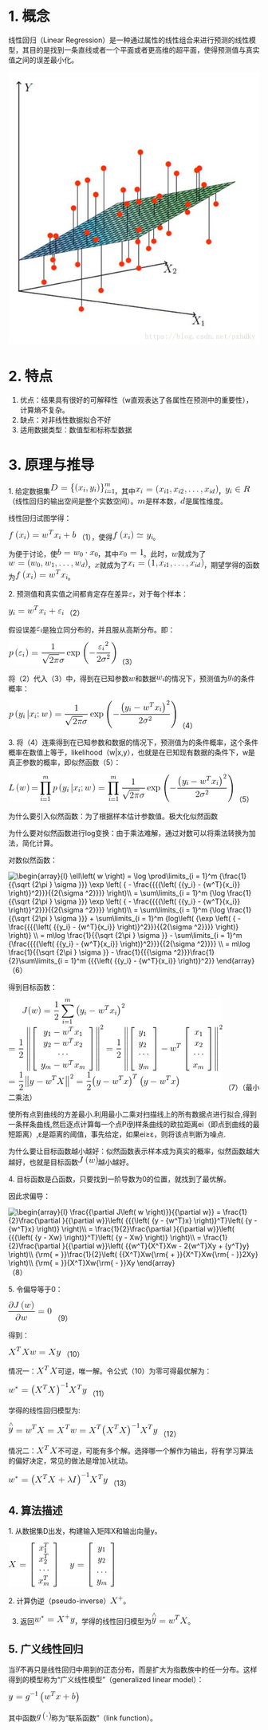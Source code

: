 1\. 概念
======

线性回归（Linear Regression）是一种通过属性的线性组合来进行预测的线性模型，其目的是找到一条直线或者一个平面或者更高维的超平面，使得预测值与真实值之间的误差最小化。

![](resources/DE020B26AD4F5AD7E9C7E83FFA508FA3.png)

2\. 特点
======

1. 优点：结果具有很好的可解释性（w直观表达了各属性在预测中的重要性），计算熵不复杂。
2. 缺点：对非线性数据拟合不好
3. 适用数据类型：数值型和标称型数据

3\. 原理与推导
=========

1\. 给定数据集![D = \\left\\{ {\\left( {{x\_i},{y\_i}} \\right)} \\right\\}\_{i = 1}^m](resources/AFC841685C06DCAD2D83736A64A01F59.gif)，其中![x\_i=\\left( {{x\_{i1}},{x\_{i2}}, \\ldots ,{x\_{id}}} \\right)](resources/28FE7B773ECB28D7D3A6BC211608E5E4.gif)，![{y\_i} \\in R](resources/1579A32CF7B0C342C3975319DA38A54C.gif)（线性回归的输出空间是整个实数空间）。![m](resources/E77E1905584D83CF5A3DC7079BEF474F.gif)是样本数，![d](resources/A2B14B4AD9EF9A2247F485E0A2B04FD4.gif)是属性维度。

线性回归试图学得：

 ![f\\left( {{x\_i}} \\right) = {w^T}{x\_i} + b](resources/A2B727CE202BAC229855CED4B702A2D5.gif) （1），使得![f\\left( {{x\_i}} \\right) \\simeq {y\_i}](resources/D821585ABBDC4801A3A5A181F901E747.gif)。

为便于讨论，使![b = {w\_0} \\cdot x{}\_0](resources/61B2B713A41AD22B5F0BB2E34BF51EA4.gif)，其中![{x\_0} = 1](resources/2ACE80AAC57CD2C0877E83C1EF61F3B0.gif)。此时，![w](resources/B003CA8502453B29E8096B2A52C3ABDC.gif)就成为了![w = \\left( {{w\_0},{w\_1}, \\ldots ,{w\_d}} \\right)](resources/266BAB145ABE8E0ACC1DCA9D8A994B3A.gif)，![x](resources/7790DD0EFB4A03A4C876741804D9B559.gif)就成为了![x\_i=\\left( {{1},{x\_{i1}}, \\ldots ,{x\_{id}}} \\right)](resources/625DADA7AC01CE843CA531A1A20B0DE3.gif)，期望学得的函数为![f\\left( {{x\_i}} \\right) = {w^T}{x\_i}](resources/BD25B5823F680CE5A28D90BE8A8A62A9.gif)。

2\. 预测值和真实值之间都肯定存在差异![\\varepsilon](resources/1002A334546BF7A26F7C90A5DD31C8A5.gif)，对于每个样本：

 ![{y\_i} = {w^T}{x\_i} + {\\varepsilon \_i}](resources/33DBDDF64592BC716A355C5452F8761A.gif) （2）

假设误差![{\\varepsilon \_i}](resources/D4F5E8C92D78DDDC75194696D2687989.gif)是独立同分布的，并且服从高斯分布。即：

 ![p\\left( {{\\varepsilon \_i}} \\right) = \\frac{1}{{\\sqrt {2\\pi } \\sigma }}\\exp \\left( { - \\frac{{{\\varepsilon \_i}^2}}{{2{\\sigma ^2}}}} \\right)](resources/AF1EC6451E45F52F61FD1476E458B297.gif) （3）

将（2）代入（3）中，得到在已知参数![w](resources/B003CA8502453B29E8096B2A52C3ABDC.gif)和数据![w\_i](resources/494F262C0DED99D8DDD368CEE8FF26D6.gif)的情况下，预测值为![y\_i](resources/FE4A361267A36A5EC0842B8C8FBD4253.gif)的条件概率：

 ![p\\left( {{y\_i}\\left| {{x\_i};w} \\right.} \\right) = \\frac{1}{{\\sqrt {2\\pi } \\sigma }}\\exp \\left( { - \\frac{{{{\\left( {{y\_i} - {w^T}{x\_i}} \\right)}^2}}}{{2{\\sigma ^2}}}} \\right)](resources/EEE85B9BCE3306D0F51A7A74DE083678.gif) （4）

3\. 将（4）连乘得到在已知参数和数据的情况下，预测值为的条件概率，这个条件概率在数值上等于，likelihood（w|x,y），也就是在已知现有数据的条件下，w是真正参数的概率，即似然函数（5）：

 ![L\\left( w \\right) {\\rm{ = }}\\prod\\limits\_{i = 1}^m {p\\left( {{y\_i}\\left| {{x\_i};w} \\right.} \\right)} = \\prod\\limits\_{i = 1}^m {\\frac{1}{{\\sqrt {2\\pi } \\sigma }}} \\exp \\left( { - \\frac{{{{\\left( {{y\_i} - {w^T}{x\_i}} \\right)}^2}}}{{2{\\sigma ^2}}}} \\right)](resources/32E1A0585905593002EA08A5CC936553.gif) （5）

为什么要引入似然函数：为了根据样本估计参数值。极大化似然函数

为什么要对似然函数进行log变换：由于乘法难解，通过对数可以将乘法转换为加法，简化计算。

对数似然函数：

 ![\\begin{array}{l} \\ell\\left( w \\right) = \\log \\prod\\limits\_{i = 1}^m {\\frac{1}{{\\sqrt {2\\pi } \\sigma }}} \\exp \\left( { - \\frac{{{{\\left( {{y\_i} - {w^T}{x\_i}} \\right)}^2}}}{{2{\\sigma ^2}}}} \\right)\\\\ = \\sum\\limits\_{i = 1}^m {\\log \\frac{1}{{\\sqrt {2\\pi } \\sigma }}} \\exp \\left( { - \\frac{{{{\\left( {{y\_i} - {w^T}{x\_i}} \\right)}^2}}}{{2{\\sigma ^2}}}} \\right)\\\\ = \\sum\\limits\_{i = 1}^m {\\log \\frac{1}{{\\sqrt {2\\pi } \\sigma }}} + \\sum\\limits\_{i = 1}^m {log\\left( {\\exp \\left( { - \\frac{{{{\\left( {{y\_i} - {w^T}{x\_i}} \\right)}^2}}}{{2{\\sigma ^2}}}} \\right)} \\right)} \\\\ = m\\log \\frac{1}{{\\sqrt {2\\pi } \\sigma }} - \\sum\\limits\_{i = 1}^m {\\frac{{{{\\left( {{y\_i} - {w^T}{x\_i}} \\right)}^2}}}{{2{\\sigma ^2}}}} \\\\ = m\\log \\frac{1}{{\\sqrt {2\\pi } \\sigma }} - \\frac{1}{{{\\sigma ^2}}}\\frac{1}{2}\\sum\\limits\_{i = 1}^m {{{\\left( {{y\_i} - {w^T}{x\_i}} \\right)}^2}} \\end{array}](resources/50A11DC69623413ABC36C46D72E4787C.gif) （6）

得到目标函数：

 ![J(w) = \\frac{1}{2}\\sum\\limits\_{i = 1}^m {{{\\left( {{y\_i} - {w^T}{x\_i}} \\right)}^2}} \\\\ = \\frac { 1 } { 2 } \\left\\| \\left[ \\begin{array} { c } { y \_ { 1 } - w ^ { T } x \_ { 1 } } \\\\ { y \_ { 2 } - w ^ { T } x \_ { 2 } } \\\\ { \\cdots } \\\\ { y \_ { m } - w ^ { T } x \_ { m } } \\end{array} \\right] \\right\\| ^ { 2 }= \\frac { 1 } { 2 } \\left\\| \\left[ \\begin{array} { l } { y \_ { 1 } } \\\\ { y \_ { 2 } } \\\\ { \\cdots } \\\\ { y \_ { m } } \\end{array} \\right] - w ^ { T } \\left[ \\begin{array} { c } { x \_ { 1 } } \\\\ { x \_ { 2 } } \\\\ { \\cdots } \\\\ { x \_ { m } } \\end{array} \\right] \\right\\| ^ { 2 } \\\\ = \\frac{1}{2}{\\left\\| {y - {w^T}X} \\right\\|^2} = \\frac{1}{2}{\\left( {y - {w^T}x} \\right)^T}\\left( {y - {w^T}x} \\right)](resources/CA3EC9356B3F5A3B1847E2BE04E2C6AD.gif) （7）（最小二乘法）

 使所有点到曲线的方差最小.利用最小二乘对扫描线上的所有数据点进行拟合,得到一条样条曲线,然后逐点计算每一个点Pi到样条曲线的欧拉距离ei（即点到曲线的最短距离）,ε是距离的阈值，事先给定，如果ei≥ε，则将该点判断为噪点.

为什么要让目标函数越小越好：似然函数表示样本成为真实的概率，似然函数越大越好，也就是目标函数![J\\left( w \\right)](resources/3A4E5734B4FAB5DD83189AB3F0AED6F0.gif)越小越好。

4\. 目标函数是凸函数，只要找到一阶导数为0的位置，就找到了最优解。

因此求偏导：

 ![\\begin{array}{l} \\frac{{\\partial J\\left( w \\right)}}{{\\partial w}} = \\frac{1}{2}\\frac{\\partial }{{\\partial w}}\\left( {{{\\left( {y - {w^T}x} \\right)}^T}\\left( {y - {w^T}x} \\right)} \\right)\\\\ = \\frac{1}{2}\\frac{\\partial }{{\\partial w}}\\left( {{{\\left( {y - Xw} \\right)}^T}\\left( {y - Xw} \\right)} \\right)\\\\ = \\frac{1}{2}\\frac{\\partial }{{\\partial w}}\\left( {{w^T}{X^T}Xw - 2{w^T}Xy + {y^T}y} \\right)\\\\ {\\rm{ = }}\\frac{1}{2}\\left( {{X^T}Xw{\\rm{ + }}{X^T}Xw{\\rm{ - }}2Xy} \\right)\\\\ {\\rm{ = }}{X^T}Xw{\\rm{ - }}Xy \\end{array}](resources/EE2C3DFC779640E6978B86C521D3AFC3.gif) （8）

5\. 令偏导等于0：

 ![\\frac{{\\partial J\\left( w \\right)}}{{\\partial w}} = {\\rm{0}}](resources/96A1B2FB59357DAD953B0AFF55D9893A.gif) （9）

得到：

 ![{X^T}Xw = Xy](resources/1719EA5B1D7E7DBBD05193E2037C666E.gif) （10）

情况一：![{X^T}X](resources/682360E25884D7558B47FF8ABFB9D7DD.gif)可逆，唯一解。令公式（10）为零可得最优解为：

 ![w^\* = {\\left( {{X^T}X} \\right)^{ - 1}}X^Ty](resources/99F5F2628D4EB3A8E1EC75FA33A6F0C2.gif) （11）

 学得的线性回归模型为:

 ![\\mathop y\\limits^ \\wedge = {w^T}X = {X^T}w = {X^T}{\\left( {{X^T}X} \\right)^{ - 1}}{X^T}y](resources/3FB9524A5E45619FAD10B03418437B86.gif) （12）

情况二：![{X^T}X](resources/682360E25884D7558B47FF8ABFB9D7DD.gif)不可逆，可能有多个解。选择哪一个解作为输出，将有学习算法的偏好决定，常见的做法是增加![\\lambda](resources/99D394E7D0B74248114405067E0FFD51.gif)扰动。

 ![{w^\*} = {\\left( {{X^T}X + \\lambda I} \\right)^{ - 1}}{X^T}y](resources/058C60AFE807F70826D1AD6056AFB62B.gif) （13）

4\. 算法描述
--------

1\. 从数据集D出发，构建输入矩阵X和输出向量y。

 ![X = \\left[ \\begin{array} { c } { x \_ { 1 } ^ { T } } \\\\ { x \_ { 2 } ^ { T } } \\\\ { \\cdots } \\\\ { x \_ { m } ^ { T } } \\end{array} \\right] \\quad y = \\left[ \\begin{array} { c } { y \_ { 1 } } \\\\ { y \_ { 2 } } \\\\ { \\dots } \\\\ { y \_ { m } } \\end{array} \\right]](resources/1A893A3B4CBDB2124F61B9C286026B33.gif) 

2\. 计算伪逆（pseudo-inverse）![{X^ + }](resources/F35DFF548538423C589DEB80DBA7790A.gif)。

3. 返回![{w^\*} = {X^ + }y](resources/D5B6B677C4B4F0BB776EFF96FF1D47C2.gif)，学得的线性回归模型为![\\mathop y\\limits^ \\wedge = {w^T}X](resources/98966BC776E4A942D3B6D49EE7BBCDAA.gif)。

5\. 广义线性回归
----------

当![y](resources/65ACD5CAB815E1B2A6EF422F3400C4BF.gif)不再只是线性回归中用到的正态分布，而是扩大为指数族中的任一分布。这样得到的模型称为“广义线性模型”（generalized linear model）：

 ![y = {g^{ - 1}}\\left( {{w^T}x + b} \\right)](resources/536BBB8C608A38C899076A2A1A319E5D.gif)

其中函数![g\\left( \\cdot \\right)](resources/6CC8448FF0056F70CB982A2D7CE4541D.gif)称为“联系函数”（link function）。